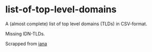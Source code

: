 list-of-top-level-domains
=========================

A (almost complete) list of top level domains (TLDs) in CSV-format.

Missing IDN-TLDs.

Scrapped from [iana][1] 

[1]: http://www.iana.org/domains/root/db
